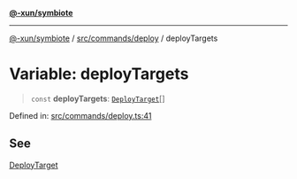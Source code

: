 [**@-xun/symbiote**](../../../../README.md)

***

[@-xun/symbiote](../../../../README.md) / [src/commands/deploy](../README.md) / deployTargets

# Variable: deployTargets

> `const` **deployTargets**: [`DeployTarget`](../enumerations/DeployTarget.md)[]

Defined in: [src/commands/deploy.ts:41](https://github.com/Xunnamius/symbiote/blob/1e0174c32cff28e404202c1cf920e474b94cfe7b/src/commands/deploy.ts#L41)

## See

[DeployTarget](../enumerations/DeployTarget.md)
